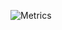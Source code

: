 ![Metrics](https://metrics.lecoq.io/yuzupon1133?template=classic&base.indepth=false&base.hireable=false&config.timezone=Asia%2FTokyo)
